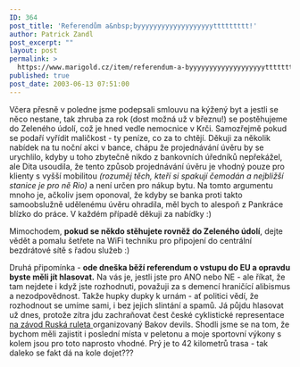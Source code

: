 ```yaml
---
ID: 364
post_title: 'Referendům a&nbsp;byyyyyyyyyyyyyyyyyyyttttttttt!'
author: Patrick Zandl
post_excerpt: ""
layout: post
permalink: >
  https://www.marigold.cz/item/referendum-a-byyyyyyyyyyyyyyyyyyyttttttttt
published: true
post_date: 2003-06-13 07:51:00
---
```

<P>Včera přesně v poledne jsme podepsali smlouvu na kýžený byt a jestli se něco nestane, tak zhruba za rok (dost možná už v březnu!) se postěhujeme do Zeleného údolí, což je hned vedle nemocnice v Krči. Samozřejmě pokud se podaří vyřídit maličkost - ty peníze, co za to chtějí. Děkuji za několik nabídek na tu noční akci v bance, chápu že projednávání úvěru by se urychlilo, kdyby u toho zbytečně nikdo z bankovních úředníků nepřekážel, ale Dita usoudila, že tento způsob projednávání úvěru je vhodný pouze pro klienty s vyšší mobilitou <EM>(rozuměj těch, kteří si spakují čemodán a&#160;nejbližší stanice je pro ně Rio)</EM>&#160;a není určen pro nákup bytu. Na tomto argumentu mnoho je, ačkoliv jsem oponoval, že kdyby se banka proti takto samoobslužně udělenému úvěru ohradila, měl bych to alespoň z Pankráce blízko do práce. V každém případě děkuji za nabídky :)</P>
<P>Mimochodem, <STRONG>pokud se někdo stěhujete rovněž do Zeleného údolí</STRONG>, dejte vědět a pomalu šetřete na WiFi techniku pro připojení do centrální bezdrátové sítě s řadou služeb :) </P>
<P>Druhá připomínka - <STRONG>ode dneška běží referendum o vstupu do EU a opravdu byste měli jít hlasovat.</STRONG> Na vás je, jestli jste pro ANO nebo NE - ale říkat, že tam nejdete i když jste rozhodnuti, považuji za s demencí hraničící alibismus a nezodpovědnost. Takže hupky dupky k urnám - ať politici vědí, že rozhodnout se umíme sami, i bez jejich slintání a spamů. Já půjdu hlasovat už dnes, protože zítra jdu zachraňovat čest české cyklistické representace <A href="http://www.bakovdevils.cz/" target=_blank>na závod Ruská ruleta </A>organizovaný Bakov devils. Shodli jsme se na tom, že bychom měli zajistit i poslední místa v peletonu a moje sportovní výkony s kolem jsou pro toto naprosto vhodné. Prý je to 42 kilometrů trasa - tak daleko se fakt dá na kole dojet???</P>